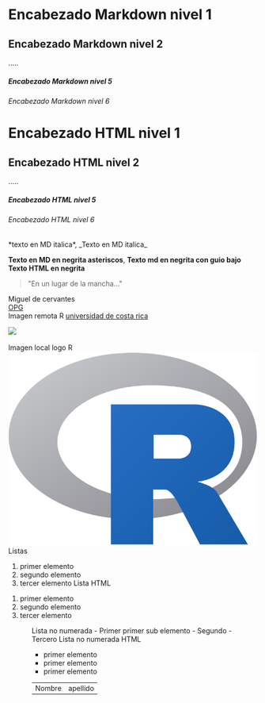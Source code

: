 # Encabezado Markdown nivel 1 
## Encabezado Markdown nivel 2
.....
##### Encabezado Markdown nivel 5
###### Encabezado Markdown nivel 6


<h1>Encabezado HTML nivel 1</h1>
<h2>Encabezado HTML nivel 2</h2>
.....
<h5>Encabezado HTML nivel 5</h5>
<h6>Encabezado HTML nivel 6</h6>
*texto en MD italica*, _Texto en MD italica_  

**Texto en MD en negrita asteriscos**, __Texto md en negrita con guio bajo__  
<strong>Texto HTML en negrita</strong>  
>"En un lugar de la mancha..."


Miguel de cervantes
\
[OPG](https://www.ogc.org/)
\
Imagen remota R
[universidad de costa rica](https://www.ucr.ac.cr/)

![](https://upload.wikimedia.org/wikipedia/commons/thumb/1/1b/R_logo.svg/724px-R_logo.svg.png)


Imagen local logo R  
![](im.png)
Listas 
1. primer elemento 
2. segundo elemento 
3. tercer elemento
Lista HTML
<ol>
  <li>primer elemento</li>
  <li>segundo elemento</li>
  <li>tercer elemento</li>
 <ol>
Lista no numerada 
   - Primer
       primer sub elemento
   - Segundo
   - Tercero
Lista no numerada HTML
<ul>
  <li> primer elemento</li>
  <li> primer elemento</li>
  <li> primer elemento</li>
</ul>
<Table>
  <tr><td>Nombre</td><td>apellido</td></tr>
</Table>
  
